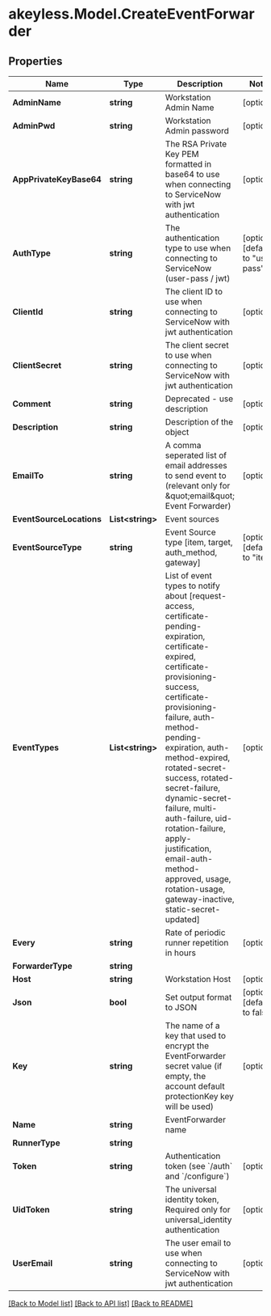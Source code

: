 # akeyless.Model.CreateEventForwarder

## Properties

Name | Type | Description | Notes
------------ | ------------- | ------------- | -------------
**AdminName** | **string** | Workstation Admin Name | [optional] 
**AdminPwd** | **string** | Workstation Admin password | [optional] 
**AppPrivateKeyBase64** | **string** | The RSA Private Key PEM formatted in base64 to use when connecting to ServiceNow with jwt authentication | [optional] 
**AuthType** | **string** | The authentication type to use when connecting to ServiceNow (user-pass / jwt) | [optional] [default to "user-pass"]
**ClientId** | **string** | The client ID to use when connecting to ServiceNow with jwt authentication | [optional] 
**ClientSecret** | **string** | The client secret to use when connecting to ServiceNow with jwt authentication | [optional] 
**Comment** | **string** | Deprecated - use description | [optional] 
**Description** | **string** | Description of the object | [optional] 
**EmailTo** | **string** | A comma seperated list of email addresses to send event to (relevant only for \&quot;email\&quot; Event Forwarder) | [optional] 
**EventSourceLocations** | **List&lt;string&gt;** | Event sources | 
**EventSourceType** | **string** | Event Source type [item, target, auth_method, gateway] | [optional] [default to "item"]
**EventTypes** | **List&lt;string&gt;** | List of event types to notify about [request-access, certificate-pending-expiration, certificate-expired, certificate-provisioning-success, certificate-provisioning-failure, auth-method-pending-expiration, auth-method-expired, rotated-secret-success, rotated-secret-failure, dynamic-secret-failure, multi-auth-failure, uid-rotation-failure, apply-justification, email-auth-method-approved, usage, rotation-usage, gateway-inactive, static-secret-updated] | [optional] 
**Every** | **string** | Rate of periodic runner repetition in hours | [optional] 
**ForwarderType** | **string** |  | 
**Host** | **string** | Workstation Host | [optional] 
**Json** | **bool** | Set output format to JSON | [optional] [default to false]
**Key** | **string** | The name of a key that used to encrypt the EventForwarder secret value (if empty, the account default protectionKey key will be used) | [optional] 
**Name** | **string** | EventForwarder name | 
**RunnerType** | **string** |  | 
**Token** | **string** | Authentication token (see &#x60;/auth&#x60; and &#x60;/configure&#x60;) | [optional] 
**UidToken** | **string** | The universal identity token, Required only for universal_identity authentication | [optional] 
**UserEmail** | **string** | The user email to use when connecting to ServiceNow with jwt authentication | [optional] 

[[Back to Model list]](../README.md#documentation-for-models) [[Back to API list]](../README.md#documentation-for-api-endpoints) [[Back to README]](../README.md)

